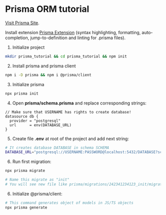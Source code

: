 # Prisma ORM tutorial
[Visit Prisma Site](https://www.prisma.io/).

Install extension [Prisma Extension](https://marketplace.visualstudio.com/items?itemName=Prisma.prisma) (syntax highlighting, formatting, auto-completion, jump-to-definition and linting for .prisma files).

1. Initialize project
```bash
mkdir prisma_tutorial && cd prisma_tutorial && npm init
```

2. Install prisma and prisma client
```bash
npm i -D prisma && npm i @prisma/client
```

3. Initialize prisma
```bash
npx prisma init
```

4. Open **prisma/schema.prisma** and replace corresponding strings:
```prisma
// Make sure that USERNAME has rights to create database!
datasource db {
  provider = "postgresql"
  url      = env(DATABASE_URL)
}
```

5. Create file **.env** at root of the project and add next string:
```bash
# It creates database DATABASE in schema SCHEMA
DATABASE_URL="postgresql://USERNAME:PASSWORD@localhost:5432/DATABASE?schema=SCHEMA"
```

6. Run first migration:
```bash
npx prisma migrate

# Name this migrate as "init"
# You will see new file like prisma/migrations/242341234123_init/migration.sql"
```

6. Initialize @prisma/client:
```bash
# This command generates object of models in JS/TS objects
npx prisma generate
```